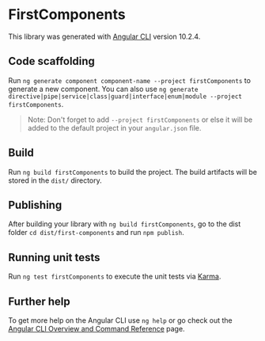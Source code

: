 # FirstComponents

This library was generated with [Angular CLI](https://github.com/angular/angular-cli) version 10.2.4.

## Code scaffolding

Run `ng generate component component-name --project firstComponents` to generate a new component. You can also use `ng generate directive|pipe|service|class|guard|interface|enum|module --project firstComponents`.
> Note: Don't forget to add `--project firstComponents` or else it will be added to the default project in your `angular.json` file. 

## Build

Run `ng build firstComponents` to build the project. The build artifacts will be stored in the `dist/` directory.

## Publishing

After building your library with `ng build firstComponents`, go to the dist folder `cd dist/first-components` and run `npm publish`.

## Running unit tests

Run `ng test firstComponents` to execute the unit tests via [Karma](https://karma-runner.github.io).

## Further help

To get more help on the Angular CLI use `ng help` or go check out the [Angular CLI Overview and Command Reference](https://angular.io/cli) page.
